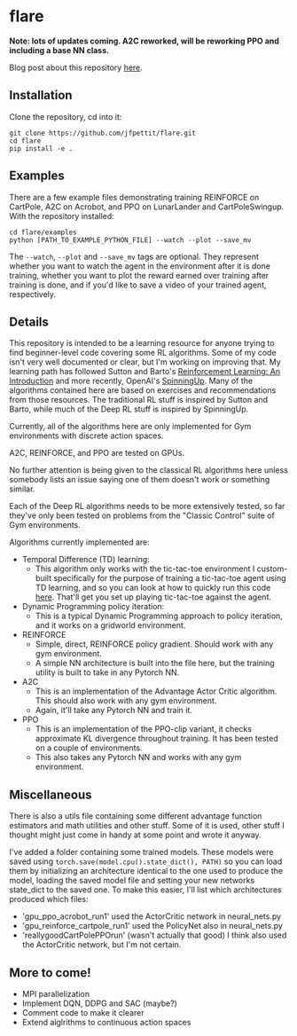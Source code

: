 # flare

**Note: lots of updates coming. A2C reworked, will be reworking PPO and including a base NN class.**

Blog post about this repository [here](https://jfpettit.svbtle.com/flare).

## Installation

Clone the repository, cd into it: 

```
git clone https://github.com/jfpettit/flare.git
cd flare
pip install -e .
```
## Examples

There are a few example files demonstrating training REINFORCE on CartPole, A2C on Acrobot, and PPO on LunarLander and CartPoleSwingup.
With the repository installed:
```
cd flare/examples
python [PATH_TO_EXAMPLE_PYTHON_FILE] --watch --plot --save_mv
```

The ```--watch```, ```--plot``` and ```--save_mv``` tags are optional. They represent whether you want to watch the agent in the environment after it is done training, whether you want to plot the reward earned over training after training is done, and if you'd like to save a video of your trained agent, respectively.

## Details

This repository is intended to be a learning resource for anyone trying to find beginner-level code covering some RL algorithms. Some of my code isn't very well documented or clear, but I'm working on improving that. My learning path has followed Sutton and Barto's [Reinforcement Learning: An Introduction](http://incompleteideas.net/book/the-book.html) and more recently, OpenAI's [SpinningUp](https://spinningup.openai.com/en/latest/). Many of the algorithms contained here are based on exercises and recommendations from those resources. The traditional RL stuff is inspired by Sutton and Barto, while much of the Deep RL stuff is inspired by SpinningUp.


Currently, all of the algorithms here are only implemented for Gym environments with discrete action spaces.

A2C, REINFORCE, and PPO are tested on GPUs. 

No further attention is being given to the classical RL algorithms here unless somebody lists an issue saying one of them doesn't work or something similar.

Each of the Deep RL algorithms needs to be more extensively tested, so far they've only been tested on problems from the "Classic Control" suite of Gym environments. 

Algorithms currently implemented are:
- Temporal Difference (TD) learning:
	- This algorithm only works with the tic-tac-toe environment I custom-built specifically for the purpose of training a tic-tac-toe agent using TD learning, and so you can look at how to quickly run this code [here](https://jfpettit.svbtle.com/making-it-easier-to-play-my-tic-tac-toe-agent). That'll get you set up playing tic-tac-toe against the agent. 
- Dynamic Programming policy iteration:
	- This is a typical Dynamic Programming approach to policy iteration, and it works on a gridworld environment.
- REINFORCE
	- Simple, direct, REINFORCE policy gradient. Should work with any gym environment.
	- A simple NN architecture is built into the file here, but the training utility is built to take in any Pytorch NN.
- A2C
	- This is an implementation of the Advantage Actor Critic algorithm. This should also work with any gym environment.
	- Again, it'll take any Pytorch NN and train it. 
- PPO
	- This is an implementation of the PPO-clip variant, it checks approximate KL divergence throughout training. It has been tested on a couple of environments.
	- This also takes any Pytorch NN and works with any gym environment. 

## Miscellaneous

There is also a utils file containing some different advantage function estimators and math utilities and other stuff. Some of it is used, other stuff I thought might just come in handy at some point and wrote it anyway.

I've added a folder containing some trained models. These models were saved using ```torch.save(model.cpu().state_dict(), PATH)``` so you can load them by initializing an architecture identical to the one used to produce the model, loading the saved model file and setting your new networks state_dict to the saved one. To make this easier, I'll list which architectures produced which files:
- 'gpu_ppo_acrobot_run1' used the ActorCritic network in neural_nets.py
- 'gpu_reinforce_cartpole_run1' used the PolicyNet also in neural_nets.py
- 'reallygoodCartPolePPOrun' (wasn't actually that good) I think also used the ActorCritic network, but I'm not certain.

## More to come!
- MPI parallelization
- Implement DQN, DDPG and SAC (maybe?)
- Comment code to make it clearer
- Extend alglrithms to continuous action spaces
